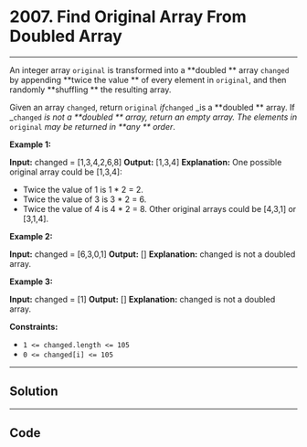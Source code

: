 # 2007. Find Original Array From Doubled Array

---

An integer array `original` is transformed into a **doubled ** array `changed` by appending **twice the value ** of every element in `original`, and then randomly **shuffling ** the resulting array.

Given an array `changed`, return `original` _if_`changed` _is a **doubled ** array. If _`changed` _is not a **doubled ** array, return an empty array. The elements in_ `original` _may be returned in **any ** order_.

 

**Example 1:**


**Input:** changed = [1,3,4,2,6,8]
**Output:** [1,3,4]
**Explanation:** One possible original array could be [1,3,4]:
- Twice the value of 1 is 1 * 2 = 2.
- Twice the value of 3 is 3 * 2 = 6.
- Twice the value of 4 is 4 * 2 = 8.
Other original arrays could be [4,3,1] or [3,1,4].


**Example 2:**


**Input:** changed = [6,3,0,1]
**Output:** []
**Explanation:** changed is not a doubled array.


**Example 3:**


**Input:** changed = [1]
**Output:** []
**Explanation:** changed is not a doubled array.


 

**Constraints:**

  * `1 <= changed.length <= 105`
  * `0 <= changed[i] <= 105`

---

## Solution



---

## Code
```python


```